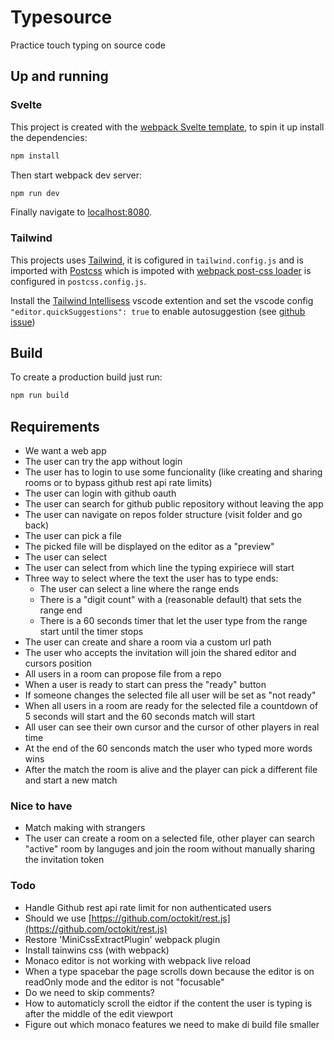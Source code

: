 # Typesource

Practice touch typing on source code

## Up and running

### Svelte 
This project is created with the [webpack Svelte template](https://github.com/sveltejs/template-webpack), to spin it up install the dependencies:

```bash
npm install
```

Then start webpack dev server:

```bash
npm run dev
```

Finally navigate to [localhost:8080](http://localhost:8080).

### Tailwind

This projects uses [Tailwind](https://tailwindcss.com/), it is cofigured in `tailwind.config.js` and is imported with [Postcss](https://postcss.org/) which is impoted with [webpack post-css loader](https://github.com/webpack-contrib/postcss-loader) is configured in `postcss.config.js`.

Install the [Tailwind Intellisess](https://tailwindcss.com/docs/intellisense) vscode extention and set the vscode config `"editor.quickSuggestions": true` to enable autosuggestion (see [github issue](https://github.com/tailwindlabs/tailwindcss-intellisense/issues/151#issuecomment-684684682))

## Build

To create a production build just run:

```bash
npm run build
```

## Requirements

- We want a web app
- The user can try the app without login
- The user has to login to use some funcionality (like creating and sharing rooms or to bypass github rest api rate limits)
- The user can login with github oauth
- The user can search for github public repository without leaving the app
- The user can navigate on repos folder structure (visit folder and go back)
- The user can pick a file
- The picked file will be displayed on the editor as a "preview"
- The user can select
- The user can select from which line the typing expiriece will start
- Three way to select where the text the user has to type ends:
    - The user can select a line where the range ends
    - There is a "digit count" with a (reasonable default) that sets the range end
    - There is a 60 seconds timer that let the user type from the range start until the timer stops
- The user can create and share a room via a custom url path
- The user who accepts the invitation will join the shared editor and cursors position
- All users in a room can propose file from a repo
- When a user is ready to start can press the "ready" button
- If someone changes the selected file all user will be set as "not ready"
- When all users in a room are ready for the selected file a countdown of 5 seconds will start and the 60 seconds match will start
- All user can see their own cursor and the cursor of other players in real time
- At the end of the 60 senconds match the user who typed more words wins
- After the match the room is alive and the player can pick a different file and start a new match

### Nice to have

- Match making with strangers
- The user can create a room on a selected file, other player can search "active" room by languges
and join the room without manually sharing the invitation token

### Todo

- Handle Github rest api rate limit for non authenticated users
- Should we use [https://github.com/octokit/rest.js](https://github.com/octokit/rest.js)
- Restore 'MiniCssExtractPlugin' webpack plugin
- Install tainwins css (with webpack)
- Monaco editor is not working with webpack live reload
- When a type spacebar the page scrolls down because the editor is on readOnly mode and the editor is not "focusable"
- Do we need to skip comments?
- How to automaticly scroll the eidtor if the content the user is typing is after the middle of the edit viewport
- Figure out which monaco features we need to make di build file smaller